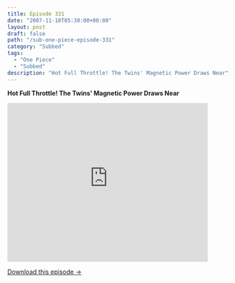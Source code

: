 ```yaml
---
title: Episode 331
date: "2007-11-18T05:30:00+00:00"
layout: post
draft: false
path: "/sub-one-piece-episode-331"
category: "Subbed"
tags:
  - "One Piece"
  - "Subbed"
description: "Hot Full Throttle! The Twins' Magnetic Power Draws Near"
---
```


**Hot Full Throttle! The Twins' Magnetic Power Draws Near**

<iframe width="640" height="360" src="https://www.rapidvideo.com/e/FXREMLST9Q" frameborder="0" marginwidth=0 marginheight=0 scrolling=no allowfullscreen style="max-width:90%;"></iframe>

<a href="http://ouo.io/qs/eCodkFEQ?s=https://www.rapidvideo.com/d/FXREMLST9Q" class="styled_a">Download this episode →</a>


